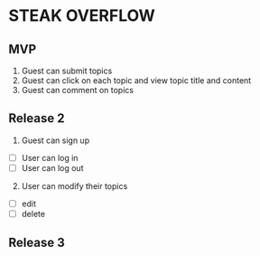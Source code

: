 # STEAK OVERFLOW

## MVP

1. Guest can submit topics
2. Guest can click on each topic and view topic title and content
3. Guest can comment on topics

## Release 2

1. Guest can sign up
- [ ] User can log in
- [ ] User can log out
2. User can modify their topics
- [ ] edit
- [ ] delete

## Release 3
